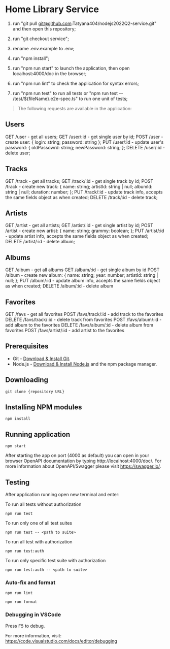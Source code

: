 # Home Library Service

1. run "git pull git@github.com:Tatyana404/nodejs2022Q2-service.git" and then open this repository;

2. run "git checkout service";

3. rename .env.example to .env;

4. run "npm install";

5. run "npm run start" to launch the application, then open localhost:4000/doc in the browser;

6. run "npm run lint" to check the application for syntax errors;

7. run "npm run test" to run all tests or "npm run test -- /test/${fileName}.e2e-spec.ts" to run one unit of tests;

> The following requests are available in the application:

## Users

GET /user - get all users;
GET /user/:id - get single user by id;
POST /user - create user:
{
  login: string;
  password: string
}; 
PUT /user/:id - update user's password:
{
  oldPassowrd: string;
  newPassword: string;
};
DELETE /user/:id - delete user;

## Tracks

GET /track - get all tracks;
GET /track/:id - get single track by id;
POST /track - create new track:
{
  name: string;
  artistId: string | null;
  albumId: string | null;
  duration: number;
};
PUT /track/:id - update track info, accepts the same fields object as when created;
DELETE /track/:id - delete track;

## Artists

GET /artist - get all artists;
GET /artist/:id - get single artist by id;
POST /artist - create new artist:
{
  name: string;
  grammy: boolean;
};
PUT /artist/:id - update artist info, accepts the same fields object as when created;
DELETE /artist/:id - delete album;

## Albums

GET /album - get all albums
GET /album/:id - get single album by id
POST /album - create new album:
{
  name: string;
  year: number;
  artistId: string | null;
};
PUT /album/:id - update album info, accepts the same fields object as when created;
DELETE /album/:id - delete album

## Favorites

GET /favs - get all favorites
POST /favs/track/:id - add track to the favorites
DELETE /favs/track/:id - delete track from favorites
POST /favs/album/:id - add album to the favorites
DELETE /favs/album/:id - delete album from favorites
POST /favs/artist/:id - add artist to the favorites

## Prerequisites

- Git - [Download & Install Git](https://git-scm.com/downloads).
- Node.js - [Download & Install Node.js](https://nodejs.org/en/download/) and the npm package manager.

## Downloading

```
git clone {repository URL}
```

## Installing NPM modules

```
npm install
```

## Running application

```
npm start
```

After starting the app on port (4000 as default) you can open
in your browser OpenAPI documentation by typing http://localhost:4000/doc/.
For more information about OpenAPI/Swagger please visit https://swagger.io/.

## Testing

After application running open new terminal and enter:

To run all tests without authorization

```
npm run test
```

To run only one of all test suites

```
npm run test -- <path to suite>
```

To run all test with authorization

```
npm run test:auth
```

To run only specific test suite with authorization

```
npm run test:auth -- <path to suite>
```

### Auto-fix and format

```
npm run lint
```

```
npm run format
```

### Debugging in VSCode

Press <kbd>F5</kbd> to debug.

For more information, visit: https://code.visualstudio.com/docs/editor/debugging
